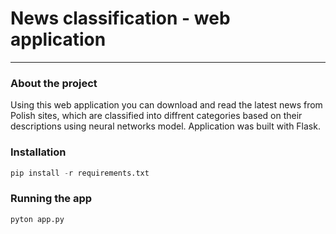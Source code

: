 # News classification - web application
---
### About the project

Using this web application you can download and read the latest news from Polish sites, which are classified into diffrent categories based on their descriptions using neural networks model. Application was built with Flask.


### Installation

```python
pip install -r requirements.txt
````

### Running the app

````python
pyton app.py
````
